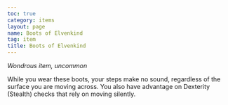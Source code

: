 ```yaml
---
toc: true
category: items
layout: page
name: Boots of Elvenkind
tag: item
title: Boots of Elvenkind 
---
```

_Wondrous item, uncommon_ 

While you wear these boots, your steps make no sound, regardless of the surface you are moving across. You also have advantage on Dexterity (Stealth) checks that rely on moving silently. 